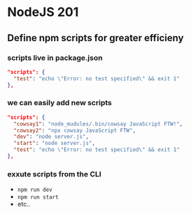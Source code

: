 # NodeJS 201
## Define npm scripts for greater efficieny 

### scripts live in package.json
```json
"scripts": {
  "test": "echo \"Error: no test specified\" && exit 1"
},

```

### we can easily add new scripts
```json
"scripts": {
  "cowsay1": "node_mudules/.bin/cowsay JavaScript FTW!",
  "cowsay2": "npx cowsay JavaScript FTW",
  "dev": "node server.js",
  "start": "node server.js",
  "test": "echo \"Error: no test specified\" && exit 1"
},
```

### exxute scripts from the CLI 
- `npm run dev`
- `npm run start`
- etc.. 